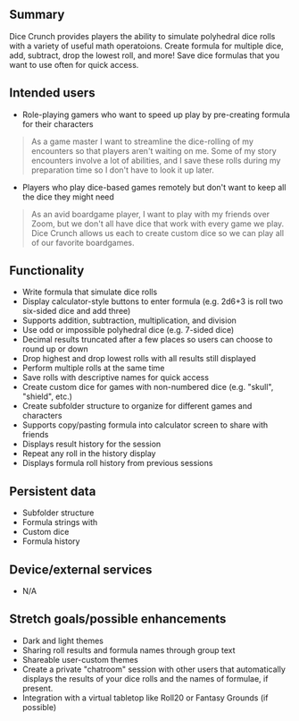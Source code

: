 ## Summary

Dice Crunch provides players the ability to simulate polyhedral dice rolls with a variety of useful math operatoions. Create formula for multiple dice, add, subtract, drop the lowest roll, and more! Save dice formulas that you want to use often for quick access.

## Intended users

* Role-playing gamers who want to speed up play by pre-creating formula for their characters

> As a game master I want to streamline the dice-rolling of my encounters so that players aren't waiting on me. Some of my story encounters involve a lot of abilities, and I save these rolls during my preparation time so I don't have to look it up later.

* Players who play dice-based games remotely but don't want to keep all the dice they might need

> As an avid boardgame player, I want to play with my friends over Zoom, but we don't all have dice that work with every game we play. Dice Crunch allows us each to create custom dice so we can play all of our favorite boardgames.

## Functionality

* Write formula that simulate dice rolls
* Display calculator-style buttons to enter formula (e.g. 2d6+3 is roll two six-sided dice and add three)
* Supports addition, subtraction, multiplication, and division
* Use odd or impossible polyhedral dice (e.g. 7-sided dice) 
* Decimal results truncated after a few places so users can choose to round up or down
* Drop highest and drop lowest rolls with all results still displayed
* Perform multiple rolls at the same time
* Save rolls with descriptive names for quick access
* Create custom dice for games with non-numbered dice (e.g. "skull", "shield", etc.)
* Create subfolder structure to organize for different games and characters
* Supports copy/pasting formula into calculator screen to share with friends
* Displays result history for the session
* Repeat any roll in the history display
* Displays formula roll history from previous sessions

## Persistent data

* Subfolder structure
* Formula strings with
* Custom dice
* Formula history

## Device/external services

* N/A

## Stretch goals/possible enhancements

* Dark and light themes
* Sharing roll results and formula names through group text
* Shareable user-custom themes
* Create a private "chatroom" session with other users that automatically displays the results of your dice rolls and the names of formulae, if present.
* Integration with a virtual tabletop like Roll20 or Fantasy Grounds (if possible)